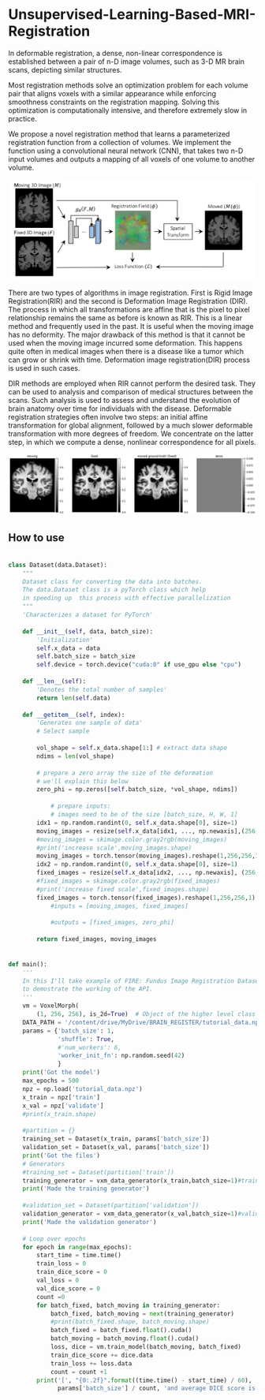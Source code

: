 # Unsupervised-Learning-Based-MRI-Registration

In deformable registration, a dense, non-linear correspondence is established between a
pair of n-D image volumes, such as 3-D MR brain scans, depicting similar structures. 

Most registration methods solve an optimization problem for each volume pair that aligns
voxels with a similar appearance while enforcing smoothness constraints on the registration mapping. Solving this optimization is computationally intensive, and therefore extremely slow in practice.


We propose a novel registration method that learns a parameterized registration function from a collection of volumes. We implement the function using a convolutional neural network (CNN), that takes two n-D input volumes and outputs a mapping of all voxels of one volume to another volume.

![alt text](https://github.com/Shirley-Kokane/Unsupervised-Learning-Based-MRI-Registration/blob/main/register.png)


There are two types of algorithms in image registration. First is Rigid Image Registration(RIR) and the second is Deformation Image Registration (DIR). The process in which all transformations are affine that is the pixel to pixel relationship remains the same as before is known as RIR. This is a linear method and frequently used in the past. It is useful when the moving image has no deformity. The major drawback of this method is that it cannot be used when the moving image incurred some deformation. This happens quite often in medical images when there is a disease like a tumor which can grow or shrink with time. Deformation image registration(DIR) process is used in such cases.

DIR methods are employed when RIR cannot perform the desired task. They can be used to analysis and comparison of medical structures between the scans. Such analysis is used to assess and understand the evolution of brain anatomy over time for individuals with the disease. Deformable registration strategies often involve two steps: an initial affine transformation for global alignment, followed by a much slower deformable transformation with more degrees of freedom. We concentrate on the latter step, in which we compute a dense, nonlinear correspondence for all pixels.

![alt text](https://github.com/Shirley-Kokane/Unsupervised-Learning-Based-MRI-Registration/blob/main/download.png)

## How to use

```python

class Dataset(data.Dataset):
    """
    Dataset class for converting the data into batches.
    The data.Dataset class is a pyTorch class which help
    in speeding up  this process with effective parallelization
    """
    'Characterizes a dataset for PyTorch'

    def __init__(self, data, batch_size):
        'Initialization'
        self.x_data = data
        self.batch_size = batch_size
        self.device = torch.device("cuda:0" if use_gpu else "cpu")

    def __len__(self):
        'Denotes the total number of samples'
        return len(self.data)

    def __getitem__(self, index):
        'Generates one sample of data'
        # Select sample
        
        vol_shape = self.x_data.shape[1:] # extract data shape
        ndims = len(vol_shape)
        
        # prepare a zero array the size of the deformation
        # we'll explain this below
        zero_phi = np.zeros([self.batch_size, *vol_shape, ndims])
        
            # prepare inputs:
            # images need to be of the size [batch_size, H, W, 1]
        idx1 = np.random.randint(0, self.x_data.shape[0], size=1)
        moving_images = resize(self.x_data[idx1, ..., np.newaxis],(256,256,1))
        #moving_images = skimage.color.gray2rgb(moving_images)
        #print('increase scale',moving_images.shape)
        moving_images = torch.tensor(moving_images).reshape(1,256,256,1)
        idx2 = np.random.randint(0, self.x_data.shape[0], size=1)
        fixed_images = resize(self.x_data[idx2, ..., np.newaxis], (256,256,1))
        #fixed_images = skimage.color.gray2rgb(fixed_images)
        #print('increase fixed scale',fixed_images.shape)
        fixed_images = torch.tensor(fixed_images).reshape(1,256,256,1)
            #inputs = [moving_images, fixed_images]
            
            #outputs = [fixed_images, zero_phi]
            
        return fixed_images, moving_images


def main():
    '''
    In this I'll take example of FIRE: Fundus Image Registration Dataset
    to demostrate the working of the API.
    '''
    vm = VoxelMorph(
        (1, 256, 256), is_2d=True)  # Object of the higher level class
    DATA_PATH = '/content/drive/MyDrive/BRAIN_REGISTER/tutorial_data.npz'
    params = {'batch_size': 1,
              'shuffle': True,
              #'num_workers': 6,
              'worker_init_fn': np.random.seed(42)
              }
    print('Got the model')
    max_epochs = 500
    npz = np.load('tutorial_data.npz')
    x_train = npz['train']
    x_val = npz['validate']
    #print(x_train.shape)

    #partition = {}
    training_set = Dataset(x_train, params['batch_size'])
    validation_set = Dataset(x_val, params['batch_size'])
    print('Got the files')
    # Generators
    #training_set = Dataset(partition['train'])
    training_generator = vxm_data_generator(x_train,batch_size=1)#training_set
    print('Made the training generator')

    #validation_set = Dataset(partition['validation'])
    validation_generator = vxm_data_generator(x_val,batch_size=1)#validation_set
    print('Made the validation generator')

    # Loop over epochs
    for epoch in range(max_epochs):
        start_time = time.time()
        train_loss = 0
        train_dice_score = 0
        val_loss = 0
        val_dice_score = 0
        count =0
        for batch_fixed, batch_moving in training_generator:
            batch_fixed, batch_moving = next(training_generator)
            #print(batch_fixed.shape, batch_moving.shape)
            batch_fixed = batch_fixed.float().cuda()
            batch_moving = batch_moving.float().cuda()
            loss, dice = vm.train_model(batch_moving, batch_fixed)
            train_dice_score += dice.data
            train_loss += loss.data
            count = count +1
        print('[', "{0:.2f}".format((time.time() - start_time) / 60), 'mins]', 'After', epoch + 1, 'epochs, the Average training loss is ', train_loss *
              params['batch_size'] / count, 'and average DICE score is', train_dice_score.data * params['batch_size'] / count)

```
